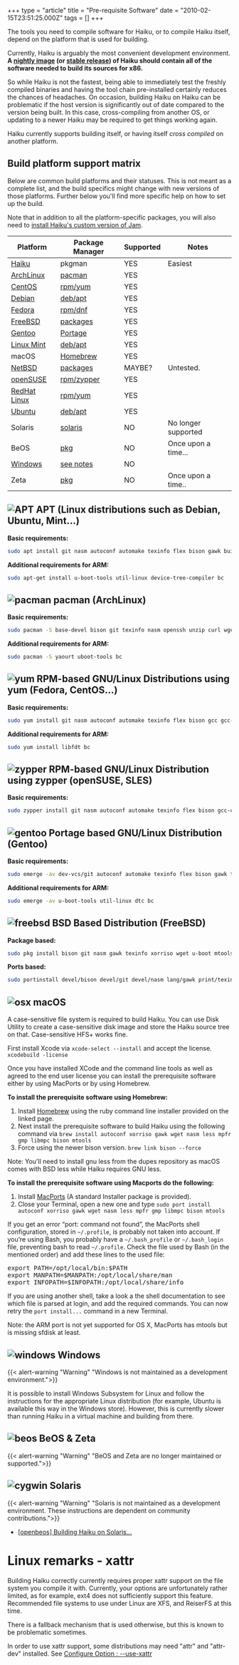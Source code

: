 +++
type = "article"
title = "Pre-requisite Software"
date = "2010-02-15T23:51:25.000Z"
tags = []
+++

The tools you need to compile software for Haiku, or to compile Haiku itself, depend on the platform that is used for building.

Currently, Haiku is arguably the most convenient development environment. **A [nightly image](https://download.haiku-os.org) (or [stable release](/get-haiku)) of Haiku should contain all of the software needed to build its sources for x86.**

So while Haiku is not the fastest, being able to immediately test the freshly compiled binaries and having the tool chain pre-installed certainly reduces the chances of headaches. On occasion, building Haiku on Haiku can be problematic if the host version is significantly out of date compared to the version being built. In this case, cross-compiling from another OS, or updating to a newer Haiku may be required to get things working again.

Haiku currently supports building itself, or having itself *cross compiled* on another platform.

## Build platform support matrix

Below are common build platforms and their statuses. This is not meant as a complete list, and the build specifics might change with new versions of those platforms. Further below you'll find more specific help on how to set up the build.

Note that in addition to all the platform-specific packages, you will also need to [install Haiku's custom version of Jam](/guides/building/jam).

| Platform                           | Package Manager      | Supported | Notes               |
|------------------------------------|----------------------|-----------|---------------------|
| [Haiku](https://www.haiku-os.org)  | pkgman               | YES       | Easiest             |
| [ArchLinux](https://archlinux.org) | [pacman](#pacman)    | YES       |                     |
| [CentOS](http://centos.org)        | [rpm/yum](#yum)      | YES       |                     |
| [Debian](http://debian.org)        | [deb/apt](#apt)      | YES       |                     |
| [Fedora](https://fedoraproject.org)| [rpm/dnf](#yum)      | YES       |                     |
| [FreeBSD](http://freebsd.org)      | [packages](#bsd)     | YES       |                     |
| [Gentoo](http://gentoo.org)        | [Portage](#gentoo)   | YES       |                     |
| [Linux Mint](http://linuxmint.com) | [deb/apt](#apt)      | YES       |                     |
| macOS                              | [Homebrew](#osx)     | YES       |                     |
| [NetBSD](http://netbsd.org)        | [packages](#bsd)     | MAYBE?    | Untested.           |
|[openSUSE](https://www.opensuse.org)| [rpm/zypper](#zypper)| YES       |                     |
| [RedHat Linux](http://redhat.com)  | [rpm/yum](#yum)      | YES       |                     |
| [Ubuntu](http://ubuntu.com)        | [deb/apt](#apt)      | YES       |                     |
| Solaris                            | [solaris](#solaris)  | NO        | No longer supported |
| BeOS                               | [pkg](#beos_zeta)    | NO        | Once upon a time... |
| [Windows](http://microsoft.com)    | [see notes](#windows)| NO        |                     |
| Zeta                               | [pkg](#beos_zeta)    | NO        | Once upon a time..  |

<a name="apt"></a>
## ![APT](/files/os-icons/ubuntu-32.png) APT (Linux distributions such as Debian, Ubuntu, Mint...)

**Basic requirements:**

```sh
sudo apt install git nasm autoconf automake texinfo flex bison gawk build-essential unzip wget zip less zlib1g-dev xorriso libtool mtools gcc-multilib python3
```

**Additional requirements for ARM:**

```sh
sudo apt-get install u-boot-tools util-linux device-tree-compiler bc
```

<a name="pacman"></a>
## ![pacman](/files/os-icons/arch-32.png) pacman (ArchLinux)

**Basic requirements:**

```sh
sudo pacman -S base-devel bison git texinfo nasm openssh unzip curl wget flex xorriso bc mtools python
```

**Additional requirements for ARM:**

```sh
sudo pacman -S yaourt uboot-tools bc
```

<a name="yum"></a>
## ![yum](/files/os-icons/fedora-32.png) RPM-based GNU/Linux Distributions using yum (Fedora, CentOS...)

**Basic requirements:**

```sh
sudo yum install git nasm autoconf automake texinfo flex bison gcc gcc-c++ make glibc-devel zlib-devel xorriso curl-devel byacc libstdc++-static mtools glibc-devel.i686 libstdc++-devel.i686 python36
```

**Additional requirements for ARM:**

```sh
sudo yum install libfdt bc
```

<a name="zypper"></a>
## ![zypper](/files/os-icons/suse-32.png) RPM-based GNU/Linux Distribution using zypper (openSUSE, SLES)

**Basic requirements:**

```sh
sudo zypper install git nasm autoconf automake texinfo flex bison gcc-c++ make glibc-devel zlib-devel curl-devel xorriso python3
```

<a name="gentoo"></a>
## ![gentoo](/files/screenshots/gentoo-32_0_0.png) Portage based GNU/Linux Distribution (Gentoo)

**Basic requirements:**

```sh
sudo emerge -av dev-vcs/git autoconf automake texinfo flex bison gawk tar sys-libs/zlib libisoburn wget nasm net-misc/curl bc mtools
```

**Additional requirements for ARM:**

```sh
sudo emerge -av u-boot-tools util-linux dtc bc
```

<a name="bsd"></a>
## ![freebsd](/files/os-icons/freebsd-32.png) BSD Based Distribution (FreeBSD)

**Package based:**
```sh
sudo pkg install bison git nasm gawk texinfo xorriso wget u-boot mtools linuxfdisk curl python3
```

**Ports based:**
```sh
sudo portinstall devel/bison devel/git devel/nasm lang/gawk print/texinfo sysutils/xorriso ftp/curl ftp/wget devel/u-boot emulators/mtools sysutils/linuxfdisk lang/python
```

<a name="osx"></a>
## ![osx](/files/os-icons/macosx-32.png) macOS

A case-sensitive file system is required to build Haiku. You can use Disk Utility to create a case-sensitive disk image and store the Haiku source tree on that. Case-sensitive HFS+ works fine.

First install Xcode via ```xcode-select --install``` and accept the license. ```xcodebuild -license```

Once you have installed XCode and the command line tools as well as agreed to the end user license you can install the prerequisite software either by using MacPorts or by using Homebrew.

**To install the prerequisite software using Homebrew:**

1. Install <a href="http://brew.sh/">Homebrew</a> using the ruby command line installer provided on the linked page.
2. Next install the prerequisite software to build Haiku using the following command via ```brew install autoconf xorriso gawk wget nasm less mpfr gmp libmpc bison mtools```
3. Force using the newer bison version. ```brew link bison --force```

Note: You'll need to install gnu less from the dupes repository as macOS comes with BSD less while Haiku requires GNU less.

**To install the prerequisite software using Macports do the following:**

1. Install <a href="http://www.macports.org/">MacPorts</a> (A standard Installer package is provided).
2. Close your Terminal, open a new one and type ```sudo port install autoconf xorriso gawk wget nasm less mpfr gmp libmpc bison mtools```

If you get an error “port: command not found”, the MacPorts shell configuration, stored in <code>~/.profile</code>, is probably not taken into account.
If you’re using Bash, you probably have a <code>~/.bash_profile</code> or <code>~/.bash_login</code> file, preventing bash to read <code>~/.profile</code>.
Check the file used by Bash (in the mentioned order) and add these lines to the used file:

<pre class="terminal">
export PATH=/opt/local/bin:$PATH
export MANPATH=$MANPATH:/opt/local/share/man
export INFOPATH=$INFOPATH:/opt/local/share/info
</pre>

If you are using another shell, take a look a the shell documentation to see which file is parsed at login, and add the required commands.
You can now retry the <code>port install...</code> command in a new Terminal.

<p>Note: the ARM port is not yet supported for OS X, MacPorts has mtools but is missing sfdisk at least.</p>

<a name="windows"></a>
## ![windows](/files/os-icons/package-32.png) Windows
{{< alert-warning "Warning" "Windows is not maintained as a development environment.">}}

It is possible to install Windows Subsystem for Linux and follow the instructions
for the appropriate Linux distribution (for example, Ubuntu is available this way
in the Windows store). However, this is currently slower than running Haiku in
a virtual machine and building from there.

<a name="beos_zeta"></a>
## ![beos](/files/os-icons/beos-32.png) BeOS & Zeta
{{< alert-warning "Warning" "BeOS and Zeta are no longer maintained or supported.">}}

<a name="solaris"></a>
## ![cygwin](/files/os-icons/package-32.png) Solaris

{{< alert-warning "Warning" "Solaris is not maintained as a development environment. These instructions are dependent on community contributions.">}}

* [[openbeos] Building Haiku on Solaris...](https://www.freelists.org/post/haiku/Building-Haiku-on-Solaris,2)

# Linux remarks - xattr

Building Haiku correctly currently requires proper xattr support on the file system you compile it with.
Currently, your options are unfortunately rather limited, as for example, ext4 does not sufficiently support this feature.
Recommended file systems to use under Linux are XFS, and ReiserFS at this time.

There is a fallback mechanism that is used otherwise, but this is known to be problematic sometimes.

In order to use xattr support, some distributions may need "attr" and "attr-dev" installed. See [Configure Option : \--use-xattr](/guides/building/configure/use-xattr)


